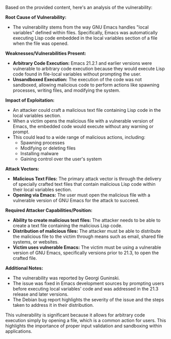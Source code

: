 Based on the provided content, here's an analysis of the vulnerability:

**Root Cause of Vulnerability:**

*   The vulnerability stems from the way GNU Emacs handles "local variables" defined within files. Specifically, Emacs was automatically executing Lisp code embedded in the local variables section of a file when the file was opened.

**Weaknesses/Vulnerabilities Present:**

*   **Arbitrary Code Execution:** Emacs 21.2.1 and earlier versions were vulnerable to arbitrary code execution because they would execute Lisp code found in file-local variables without prompting the user.
*   **Unsandboxed Execution:** The execution of the code was not sandboxed, allowing malicious code to perform actions like spawning processes, writing files, and modifying the system.

**Impact of Exploitation:**

*   An attacker could craft a malicious text file containing Lisp code in the local variables section.
*   When a victim opens the malicious file with a vulnerable version of Emacs, the embedded code would execute without any warning or prompt.
*   This could lead to a wide range of malicious actions, including:
    *   Spawning processes
    *   Modifying or deleting files
    *   Installing malware
    *   Gaining control over the user's system

**Attack Vectors:**

*   **Malicious Text Files:** The primary attack vector is through the delivery of specially crafted text files that contain malicious Lisp code within their local variables section.
*   **Opening via Emacs:** The user must open the malicious file with a vulnerable version of GNU Emacs for the attack to succeed.

**Required Attacker Capabilities/Position:**

*   **Ability to create malicious text files:** The attacker needs to be able to create a text file containing the malicious Lisp code.
*   **Distribution of malicious files:** The attacker must be able to distribute the malicious file to the victim through means such as email, shared file systems, or websites.
*   **Victim uses vulnerable Emacs:** The victim must be using a vulnerable version of GNU Emacs, specifically versions prior to 21.3, to open the crafted file.

**Additional Notes:**

*   The vulnerability was reported by Georgi Guninski.
*   The issue was fixed in Emacs development sources by prompting users before executing local variables' code and was addressed in the 21.3 release and later versions.
*   The Debian bug report highlights the severity of the issue and the steps taken to address it in their distribution.

This vulnerability is significant because it allows for arbitrary code execution simply by opening a file, which is a common action for users. This highlights the importance of proper input validation and sandboxing within applications.